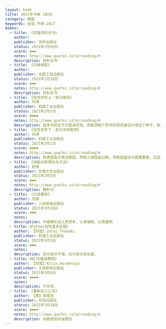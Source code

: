 ```yaml
---
layout: book
title: 2021年书单（读完）
category: 橱窗
keywords: 阅读,书单,2017
books:
  - title: 《武器百科全书》
    author:
    publisher: 华侨出版社
    status: 2021年1月03日
    score: ❤❤❤
    notes: http://www.guofei.site/reading/#
    description: 百科全书
  - title: 《闪电增肌》
    author:
    publisher: 中国工信出版社
    status: 2021年1月18日
    score: ❤❤❤
    notes: http://www.guofei.site/reading/#
    description: 百科全书
  - title: 《坦克百年上：铁马嘶鸣》
    author: 邓涛
    publisher: 机械工业出版社
    status: 2021年2月3日
    score: ❤❤❤❤
    notes: http://www.guofei.site/reading/#
    description: 这本书好在不只是讲坦克，而是讲每个型号的坦克被设计成这个样子，背后的社会、政治、地理原因。例如，早期的英国的海军传统，使坦克按照“陆上巡洋舰”甚至“无畏舰”来设计，最后英国坦克的风格是重视装甲，机动和火控不行。苏联军人意志力很强，所以牺牲乘员舒适度，提高坦克的综合性能。法国因为国力衰弱，指望重型坦克的视觉冲击力提升威望。意大利为了转移大萧条后的矛盾，不顾战争和经济状况错位，侵略埃塞俄比亚和武装干涉西班牙，损失大量的储备，导致二战坦克很差。而德国由于政治原因，导致火炮性能过剩，导致底盘设计困难重重并很多克服的技巧。
  - title: 《坦克百年下：变化中的乾坤》
    author: 邓涛
    publisher: 机械工业出版社
    status: 2021年3月1日
    score: ❤❤❤❤
    notes: http://www.guofei.site/reading/#
    description: 而德国由于政治原因，导致火炮性能过剩，导致底盘设计困难重重，又因为工业基础雄厚，所以技术路线越来越偏。美国长期缺乏战争经验，坦克纸上谈兵，又有深厚的工业能力。以色列兵源珍贵、要打巷战，所以防御极高。瑞典纵深防御战略，设计了非常适合瑞典地形的坦克。
  - title: 《体能训练理论与方法》
    author: 赵琦
    publisher: 东南大学出版社
    status: 2021年3月3日
    score: ❤❤❤
    notes: http://www.guofei.site/reading/#
    description: 教科书
  - title: 《大话重构》
    author: 范钢
    publisher: 人民邮电出版社
    status: 2021年3月16日
    score: ❤❤❤
    notes:
    description: 作者确实在认真思考，认真编程，认真重构
  - title: 《Python自然语言处理》
    author: 【印度】Jalaj.Thanaki
    publisher: 机械工业出版社
    status: 2021年5月3日
    score: ❤❤❤
    notes:
    description: 前半部分不错，后半部分有些虚。
  - title: 《NLTK基础教程》
    author: 【印度】Nitin.Hardeniya
    publisher: 人民邮电出版社
    status: 2021年5月6日
    score: ❤❤❤❤
    notes:
    description: 干货多。
  - title: 《重新定义公司》
    author: 【美】埃里克
    publisher: 中信出版社
    status: 2021年7月18日
    score: ❤❤❤❤
    notes: http://www.guofei.site/reading/#
    description: 谷歌是如何运营的
---
```

